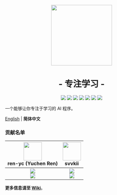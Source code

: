 <p align="center">
<img src="https://ren-yc.github.io/assets/ClassTools/Learning-Focus.png" width="200">
</p>

<h1 align="center">- 专注学习 -</h1>

<p align="center">
<img src="https://github.com/class-tools/Learning-Focus/actions/workflows/gitmsg.yml/badge.svg">
<img src="https://github.com/class-tools/Learning-Focus/actions/workflows/codeql.yml/badge.svg">
<img src="https://img.shields.io/github/v/release/class-tools/Learning-Focus.svg?logo=iCloud">
<img src="https://img.shields.io/github/downloads/class-tools/Learning-Focus/total?label=GitHub%20Downloads">
<img src="https://img.shields.io/badge/support-Windows-blue?logo=Windows">
<img src="https://img.shields.io/badge/support-Linux-blue?logo=Linux">
<img src="https://img.shields.io/badge/support-Mac%20OS-blue?logo=MacOS">
</p>

一个能够让你专注于学习的 AI 程序。

[English](./README.md) | **简体中文**

### 贡献名单

| <img src="https://avatars.githubusercontent.com/u/53416099?v=4" width="60px"></br> ren-yc (Yuchen Ren) | <img src="https://avatars.githubusercontent.com/u/91790283?v=4" width="60px"></br> svvkii |
| :---: | :---: |
| ![](https://shields.io/badge/Coding-green?logo=visual-studio-code&style=for-the-badge)<br>![](https://shields.io/badge/BugTester-yellow?logo=open-bug-bounty&style=for-the-badge) | ![](https://shields.io/badge/Coding-green?logo=visual-studio-code&style=for-the-badge)<br>![](https://shields.io/badge/BugTester-yellow?logo=open-bug-bounty&style=for-the-badge) |

**更多信息请至 [Wiki](https://github.com/class-tools/Learning-Focus/wiki)**。